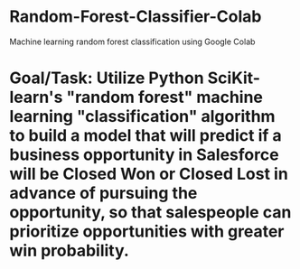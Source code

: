 # Random-Forest-Classifier-Colab
Machine learning random forest classification using Google Colab
# Goal/Task: Utilize Python SciKit-learn's "random forest" machine learning "classification" algorithm to build a model that will predict if a business opportunity in Salesforce will be Closed Won or Closed Lost in advance of pursuing the opportunity, so that salespeople can prioritize opportunities with greater win probability.
